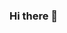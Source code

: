 ### Hi there 👋

<!--
**Vincitur/Vincitur** is a ✨ _special_ ✨ repository because its `README.md` (this file) appears on your GitHub profile.

Here are some ideas to get you started:

- 🔭 I’m currently working on improving myself.
- 🌱 I’m currently learning cybersecurity.
- 👯 I’m looking to collaborate on training projects.
- 📫 How to reach me: mrdumitrel@gmail.com
- 😄 Pronouns: Born in Romania. 
- ⚡ Fun fact: Immanuel tried, but Immanuel can't. 
-->
